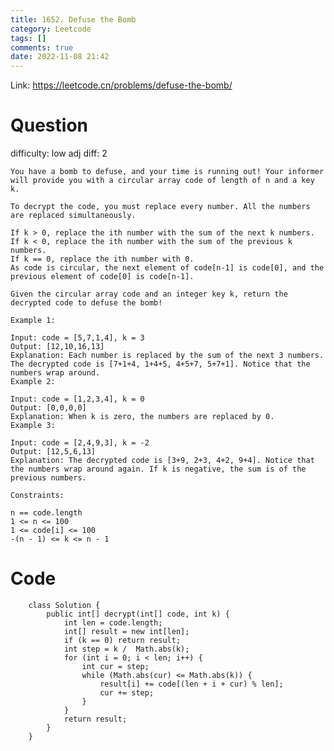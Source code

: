 ```yaml
---
title: 1652. Defuse the Bomb
category: Leetcode
tags: []
comments: true
date: 2022-11-08 21:42
---
```



Link: https://leetcode.cn/problems/defuse-the-bomb/

# Question

difficulty: low
adj diff: 2

    You have a bomb to defuse, and your time is running out! Your informer will provide you with a circular array code of length of n and a key k.

    To decrypt the code, you must replace every number. All the numbers are replaced simultaneously.

    If k > 0, replace the ith number with the sum of the next k numbers.
    If k < 0, replace the ith number with the sum of the previous k numbers.
    If k == 0, replace the ith number with 0.
    As code is circular, the next element of code[n-1] is code[0], and the previous element of code[0] is code[n-1].

    Given the circular array code and an integer key k, return the decrypted code to defuse the bomb!

    Example 1:

    Input: code = [5,7,1,4], k = 3
    Output: [12,10,16,13]
    Explanation: Each number is replaced by the sum of the next 3 numbers. The decrypted code is [7+1+4, 1+4+5, 4+5+7, 5+7+1]. Notice that the numbers wrap around.
    Example 2:

    Input: code = [1,2,3,4], k = 0
    Output: [0,0,0,0]
    Explanation: When k is zero, the numbers are replaced by 0.
    Example 3:

    Input: code = [2,4,9,3], k = -2
    Output: [12,5,6,13]
    Explanation: The decrypted code is [3+9, 2+3, 4+2, 9+4]. Notice that the numbers wrap around again. If k is negative, the sum is of the previous numbers.

    Constraints:

    n == code.length
    1 <= n <= 100
    1 <= code[i] <= 100
    -(n - 1) <= k <= n - 1

# Code

```
    class Solution {
    	public int[] decrypt(int[] code, int k) {
    		int len = code.length;
    		int[] result = new int[len];
    		if (k == 0) return result;
    		int step = k /  Math.abs(k);
    		for (int i = 0; i < len; i++) {
    			int cur = step;
    			while (Math.abs(cur) <= Math.abs(k)) {
    				result[i] += code[(len + i + cur) % len];
    				cur += step;
    			}
    		}
    		return result;
    	}
    }
```
